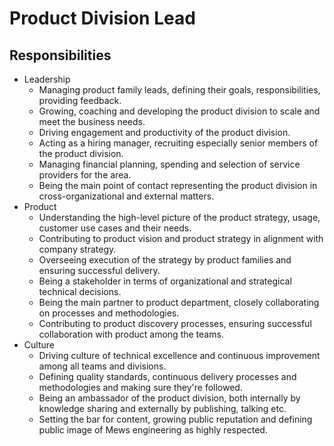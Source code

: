 # Product Division Lead

## Responsibilities

- Leadership
  - Managing product family leads, defining their goals, responsibilities, providing feedback.
  - Growing, coaching and developing the product division to scale and meet the business needs.
  - Driving engagement and productivity of the product division.
  - Acting as a hiring manager, recruiting especially senior members of the product division.
  - Managing financial planning, spending and selection of service providers for the area.
  - Being the main point of contact representing the product division in cross-organizational and external matters.
- Product
  - Understanding the high-level picture of the product strategy, usage, customer use cases and their needs.
  - Contributing to product vision and product strategy in alignment with company strategy.
  - Overseeing execution of the strategy by product families and ensuring successful delivery.
  - Being a stakeholder in terms of organizational and strategical technical decisions.
  - Being the main partner to product department, closely collaborating on processes and methodologies.
  - Contributing to product discovery processes, ensuring successful collaboration with product among the teams.
- Culture
  - Driving culture of technical excellence and continuous improvement among all teams and divisions.
  - Defining quality standards, continuous delivery processes and methodologies and making sure they're followed.
  - Being an ambassador of the product division, both internally by knowledge sharing and externally by publishing, talking etc.
  - Setting the bar for content, growing public reputation and defining public image of Mews engineering as highly respected.
